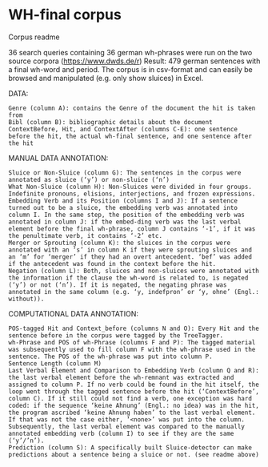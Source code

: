 # WH-final corpus


Corpus readme

36 search queries containing 36 german wh-phrases were run on the two source corpora (https://www.dwds.de/r)
Result: 479 german sentences with a final wh-word and period.
The corpus is in csv-format and can easily be browsed and manipulated (e.g. only show sluices) in Excel.

DATA:

    Genre (column A): contains the Genre of the document the hit is taken from
    Bibl (column B): bibliographic details about the document
    ContextBefore, Hit, and ContextAfter (columns C-E): one sentence before the hit, the actual wh-final sentence, and one sentence after the hit

MANUAL DATA ANNOTATION:

    Sluice or Non-Sluice (column G): The sentences in the corpus were annotated as sluice (‘y’) or non-sluice (‘n’)
    What Non-Sluice (column H): Non-Sluices were divided in four groups. Indefinite pronouns, elisions, interjections, and frozen expressions.
    Embedding Verb and its Position (columns I and J): If a sentence turned out to be a sluice, the embedding verb was annotated into column I. In the same step, the position of the embedding verb was annotated in column J: if the embed-ding verb was the last verbal element before the final wh-phrase, column J contains ‘-1’, if it was the penultimate verb, it contains ‘-2’ etc.
    Merger or Sprouting (column K): the sluices in the corpus were annotated with an ‘s’ in column K if they were sprouting sluices and an ‘m’ for ‘merger’ if they had an overt antecedent. ‘bef’ was added if the antecedent was found in the context before the hit.
    Negation (column L): Both, sluices and non-sluices were annotated with the information if the clause the wh-word is related to, is negated (‘y’) or not (‘n’). If it is negated, the negating phrase was annotated in the same column (e.g. ‘y, indefpron’ or ‘y, ohne’ (Engl.: without)).

COMPUTATIONAL DATA ANNOTATION:

    POS-tagged Hit and Context_before (columns N and O): Every Hit and the sentence before in the corpus were tagged by the TreeTagger.
    wh-Phrase and POS of wh-Phrase (columns F and P): The tagged material was subsequently used to fill column F with the wh-phrase used in the sentence. The POS of the wh-phrase was put into column P.
    Sentence Length (column M)
    Last Verbal Element and Comparison to Embedding Verb (column Q and R): the last verbal element before the wh-remnant was extracted and assigned to column P. If no verb could be found in the hit itself, the loop went through the tagged sentence before the hit (‘ContextBefore’, column C). If it still could not find a verb, one exception was hard coded: if the sequence ‘keine Ahnung’ (Engl.: no idea) was in the hit, the program ascribed ‘keine Ahnung haben’ to the last verbal element. If that was not the case either, ‘<none>’ was put into the column. Subsequently, the last verbal element was compared to the manually annotated embedding verb (column I) to see if they are the same (‘y’/’n’).
    Prediction (column S): A specifically built Sluice-detector can make predictions about a sentence being a sluice or not. (see readme above)

